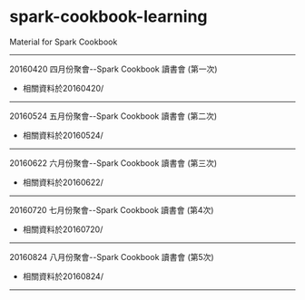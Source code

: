 # spark-cookbook-learning
Material for Spark Cookbook

---------------------------

20160420 四月份聚會--Spark Cookbook 讀書會 (第一次)
* 相關資料於20160420/

---------------------------

20160524 五月份聚會--Spark Cookbook 讀書會 (第二次)
* 相關資料於20160524/

---------------------------

20160622 六月份聚會--Spark Cookbook 讀書會 (第三次)
* 相關資料於20160622/

---------------------------

20160720 七月份聚會--Spark Cookbook 讀書會 (第4次)
* 相關資料於20160720/

---------------------------

20160824 八月份聚會--Spark Cookbook 讀書會 (第5次)
* 相關資料於20160824/

---------------------------

